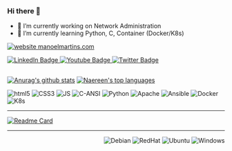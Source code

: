 ### Hi there 👋

- 🔭 I’m currently working on Network Administration
- 🌱 I’m currently learning Python, C, Container (Docker/K8s)

[![website manoelmartins.com](https://img.shields.io/website-up-down-green-red/https/manoelmartins.com.svg)](https://manoelmartins.com/)


<div>
  <a href="https://www.linkedin.com/in/manoelmartins/">
    <img src="https://img.shields.io/badge/LinkedIn-blue?style=for-the-badge&logo=linkedin&logoColor=white" alt="LinkedIn Badge"/>
  </a>
  <a href="https://www.instagram.com/manoelmartins1980/">
    <img src="https://img.shields.io/badge/Instagram-E4405F?style=for-the-badge&logo=instagram&logoColor=white" alt="Youtube Badge"/>
  </a>
  <a href="https://twitter.com/manoelmartins">
    <img src="https://img.shields.io/badge/Twitter-blue?style=for-the-badge&logo=twitter&logoColor=white" alt="Twitter Badge"/>
  </a>
</div>

##
[![Anurag's github stats](https://github-readme-stats.vercel.app/api?username=manoelmartins1980&theme=algolia&show_icons=true&hide_border=true&bg_color=45,1f34df,007aa0&border_radius=30)](https://github.com/anuraghazra/github-readme-stats)
[![Naereen's top languages](https://github-readme-stats.vercel.app/api/top-langs/?username=manoelmartins1980&theme=algolia&bg_color=45,1f34df,007aa0&hide_border=true&border_radius=30)](https://github.com/anuraghazra/github-readme-stats)

<div style="display: inline_block">
    <img alt="html5" src="https://img.shields.io/badge/HTML5-E34F26?style=for-the-badge&logo=html5&logoColor=white"/>
    <img alt="CSS3" src="https://img.shields.io/badge/CSS3-1572B6?style=for-the-badge&logo=css3&logoColor=white"/>
    <img alt="JS" src="https://img.shields.io/badge/JavaScript-323330?style=for-the-badge&logo=javascript&logoColor=F7DF1E"/>
    <img alt="C-ANSI" src="https://img.shields.io/badge/C-00599C?style=for-the-badge&logo=c&logoColor=white"/>
    <img alt="Python" src="https://img.shields.io/badge/Python-FFD43B?style=for-the-badge&logo=python&logoColor=blue"/>
    <img alt="Apache" src="https://img.shields.io/badge/Apache-D22128?style=for-the-badge&logo=Apache&logoColor=white"/>
    <img alt="Ansible" src="https://img.shields.io/badge/Ansible-000000?style=for-the-badge&logo=ansible&logoColor=white"/>
    <img alt="Docker" src="https://img.shields.io/badge/Docker-2CA5E0?style=for-the-badge&logo=docker&logoColor=white"/>
    <img alt="K8s" src="https://img.shields.io/badge/kubernetes-326ce5.svg?&style=for-the-badge&logo=kubernetes&logoColor=white"/><hr/>
</div>

[![Readme Card](https://github-readme-stats.vercel.app/api/pin/?username=manoelmartins1980&repo=first-frontend-project&theme=algolia&bg_color=45,1f34df,007aa0&hide_border=true&border_radius=20)](https://github.com/manoelmartins1980/github-readme-stats)
<hr/>
<div style="display: inline_block" align="right">
    <img alt="Debian" src="https://img.shields.io/badge/Debian-A81D33?style=for-the-badge&logo=debian&logoColor=white"/>
    <img alt="RedHat" src="https://img.shields.io/badge/Red%20Hat-EE0000?style=for-the-badge&logo=redhat&logoColor=white"/>
    <img alt="Ubuntu" src="https://img.shields.io/badge/Ubuntu-E95420?style=for-the-badge&logo=ubuntu&logoColor=white"/>
    <img alt="Windows" src="https://img.shields.io/badge/Windows-0078D6?style=for-the-badge&logo=windows&logoColor=white"/>
</div>

